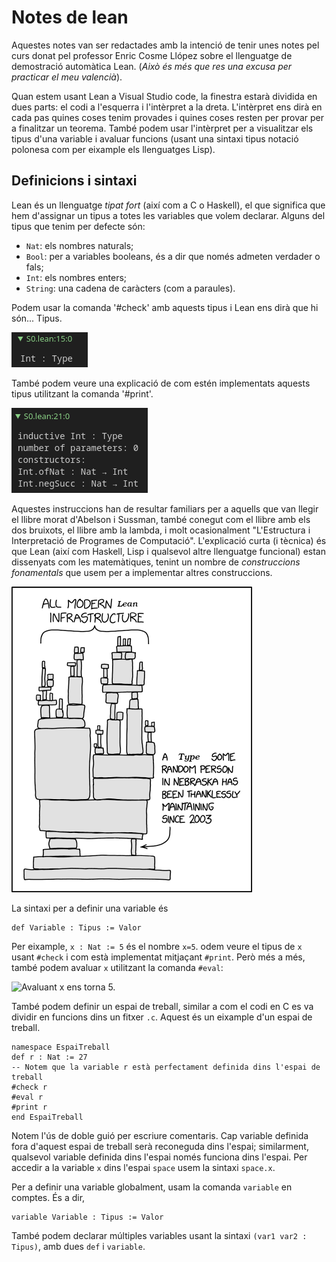 # Notes de lean

Aquestes notes van ser redactades amb la intenció de tenir unes notes pel curs donat pel professor Enric Cosme Llópez sobre el llenguatge de demostració automàtica Lean.
(_Això és més que res una excusa per practicar el meu valencià_).

Quan estem usant Lean a Visual Studio code, la finestra estarà dividida en dues parts: el codi a l'esquerra i l'intèrpret a la dreta.
L'intèrpret ens dirà en cada pas quines coses tenim provades i quines coses resten per provar per a finalitzar un teorema.
També podem usar l'intèrpret per a visualitzar els tipus d'una variable i avaluar funcions (usant una sintaxi tipus notació polonesa com per eixample els llenguatges Lisp).

## Definicions i sintaxi
Lean és un llenguatge _tipat fort_ (així com a C o Haskell), el que significa que hem d'assignar un tipus a totes les variables que volem declarar.
Alguns del tipus que tenim per defecte són:
* `Nat`: els nombres naturals;
* `Bool`: per a variables booleans, és a dir que només admeten verdader o fals;
* `Int`: els nombres enters;
* `String`: una cadena de caràcters (com a paraules).

Podem usar la comanda '#check' amb aquests tipus i Lean ens dirà que hi són...
Tipus.

![Resultat de posar el cursor a la línia `#check Int`.](check_int.png)

També podem veure una explicació de com estén implementats aquests tipus utilitzant la comanda '#print'.

![Resultat de posar el cursor a la línia `#print Int`.](print_int.png)

Aquestes instruccions han de resultar familiars per a aquells que van llegir el llibre morat d'Abelson i Sussman, també conegut com el llibre amb els dos bruixots, el llibre amb la lambda, i molt ocasionalment "L'Estructura i Interpretació de Programes de Computació".
L'explicació curta (i tècnica) és que Lean (així com Haskell, Lisp i qualsevol altre llenguatge funcional) estan dissenyats com les matemàtiques, tenint un nombre de _construccions fonamentals_ que usem per a implementar altres construccions.

![Vinyeta sobre com tota la infraestructura moderna de Lean està suportada per un tipus que alguna persona a Nebraska ha estat mantenint sense agraïments des del 2003.](XKCD_lean.png) 

La sintaxi per a definir una variable és

```
def Variable : Tipus := Valor
``````

Per eixample, `x : Nat := 5` és el nombre `x=5`. 
odem veure el tipus de `x` usant `#check` i com està implementat mitjaçant `#print`.
Però més a més, també podem avaluar `x` utilitzant la comanda `#eval`:

![Avaluant x ens torna 5.](eval_x.png)

També podem definir un espai de treball, similar a com el codi en C es va dividir en funcions dins un fitxer `.c`.
Aquest és un eixample d'un espai de treball.

```
namespace EspaiTreball
def r : Nat := 27
-- Notem que la variable r està perfectament definida dins l'espai de treball
#check r
#eval r 
#print r
end EspaiTreball
```

Notem l'ús de doble guió per escriure comentaris.
Cap variable definida fora d'aquest espai de treball serà reconeguda dins l'espai; similarment, qualsevol variable definida dins l'espai només funciona dins l'espai.
Per accedir a la variable `x` dins l'espai `space` usem la sintaxi `space.x`.

Per a definir una variable globalment, usam la comanda `variable` en comptes.
És a dir,

```
variable Variable : Tipus := Valor
```

També podem declarar múltiples variables usant la sintaxi `(var1 var2 : Tipus)`, amb dues `def` i `variable`.

